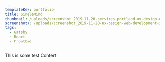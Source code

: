 ```yaml
---
templateKey: portfolio-
title: SingleMind
thumbnail: /uploads/screenshot_2019-11-20-services-portland-ux-design-web-development.jpg
screenshots: /uploads/screenshot_2019-11-20-ux-design-web-development-in-portland-or-2-.png
tags:
  - Gatsby
  - React
  - FrontEnd
---
```

This is some test Content
